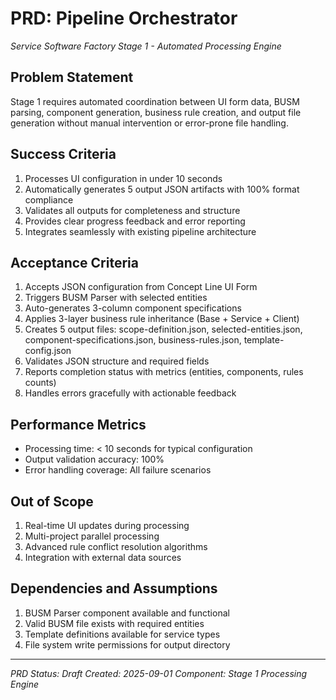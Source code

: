 # PRD: Pipeline Orchestrator
*Service Software Factory Stage 1 - Automated Processing Engine*

## Problem Statement
Stage 1 requires automated coordination between UI form data, BUSM parsing, component generation, business rule creation, and output file generation without manual intervention or error-prone file handling.

## Success Criteria
1. Processes UI configuration in under 10 seconds
2. Automatically generates 5 output JSON artifacts with 100% format compliance
3. Validates all outputs for completeness and structure
4. Provides clear progress feedback and error reporting
5. Integrates seamlessly with existing pipeline architecture

## Acceptance Criteria
1. Accepts JSON configuration from Concept Line UI Form
2. Triggers BUSM Parser with selected entities
3. Auto-generates 3-column component specifications
4. Applies 3-layer business rule inheritance (Base + Service + Client)
5. Creates 5 output files: scope-definition.json, selected-entities.json, component-specifications.json, business-rules.json, template-config.json
6. Validates JSON structure and required fields
7. Reports completion status with metrics (entities, components, rules counts)
8. Handles errors gracefully with actionable feedback

## Performance Metrics
- Processing time: < 10 seconds for typical configuration
- Output validation accuracy: 100%
- Error handling coverage: All failure scenarios

## Out of Scope
1. Real-time UI updates during processing
2. Multi-project parallel processing
3. Advanced rule conflict resolution algorithms
4. Integration with external data sources

## Dependencies and Assumptions
1. BUSM Parser component available and functional
2. Valid BUSM file exists with required entities
3. Template definitions available for service types
4. File system write permissions for output directory

---

*PRD Status: Draft*
*Created: 2025-09-01*
*Component: Stage 1 Processing Engine*